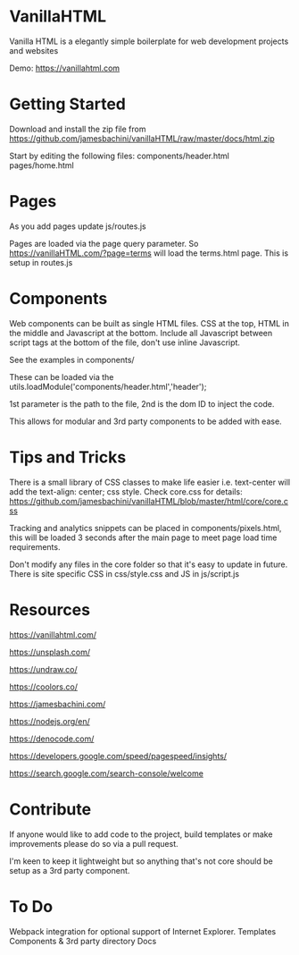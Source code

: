 # VanillaHTML
Vanilla HTML is a elegantly simple boilerplate for web development projects and websites

Demo: https://vanillahtml.com

# Getting Started
Download and install the zip file from https://github.com/jamesbachini/vanillaHTML/raw/master/docs/html.zip

Start by editing the following files:
    components/header.html
    pages/home.html

# Pages
As you add pages update js/routes.js

Pages are loaded via the page query parameter. So https://vanillaHTML.com/?page=terms will load the terms.html page. This is setup in routes.js

# Components
Web components can be built as single HTML files. CSS at the top, HTML in the middle and Javascript at the bottom. Include all Javascript between script tags at the bottom of the file, don't use inline Javascript.

See the examples in components/

These can be loaded via the utils.loadModule('components/header.html','header');

1st parameter is the path to the file, 2nd is the dom ID to inject the code.

This allows for modular and 3rd party components to be added with ease.

# Tips and Tricks
There is a small library of CSS classes to make life easier i.e. text-center will add the text-align: center; css style.
Check core.css for details: https://github.com/jamesbachini/vanillaHTML/blob/master/html/core/core.css

Tracking and analytics snippets can be placed in components/pixels.html, this will be loaded 3 seconds after the main page to meet page load time requirements.

Don't modify any files in the core folder so that it's easy to update in future. There is site specific CSS in css/style.css and JS in js/script.js

# Resources
https://vanillahtml.com/

https://unsplash.com/

https://undraw.co/

https://coolors.co/

https://jamesbachini.com/

https://nodejs.org/en/

https://denocode.com/

https://developers.google.com/speed/pagespeed/insights/

https://search.google.com/search-console/welcome


# Contribute
If anyone would like to add code to the project, build templates or make improvements please do so via a pull request.

I'm keen to keep it lightweight but so anything that's not core should be setup as a 3rd party component.

# To Do
Webpack integration for optional support of Internet Explorer.
Templates
Components & 3rd party directory
Docs
